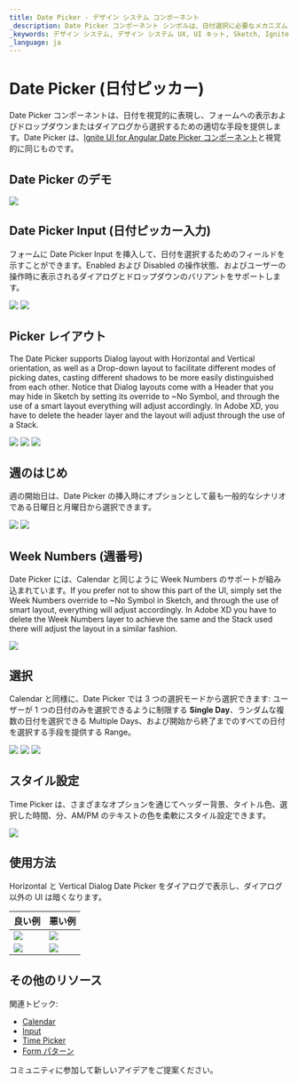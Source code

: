 ```yaml
---
title: Date Picker - デザイン システム コンポーネント
_description: Date Picker コンポーネント シンボルは、日付選択に必要なメカニズムを提供する日付のビジュアル表現として使用します。
_keywords: デザイン システム, デザイン システム UX, UI キット, Sketch, Ignite UI for Angular, Sketch to Angular, Angular, Angular デザイン システム, Sketch からコードをエクスポート, Angular 用のデザイン キット, Sketch HTML, Sketch to HTML, Sketch UI キット 
_language: ja
---
```


# Date Picker (日付ピッカー)

Date Picker コンポーネントは、日付を視覚的に表現し、フォームへの表示およびドロップダウンまたはダイアログから選択するための適切な手段を提供します。Date Picker は、[Ignite UI for Angular Date Picker コンポーネント](https://jp.infragistics.com/products/ignite-ui-angular/angular/components/date_picker.html)と視覚的に同じものです。

## Date Picker のデモ

<img class="responsive-img" src="../images/datepicker_demo.png" srcset="../images/datepicker_demo@2x.png 2x" />

## Date Picker Input (日付ピッカー入力)

フォームに Date Picker Input を挿入して、日付を選択するためのフィールドを示すことができます。Enabled および Disabled の操作状態、およびユーザーの操作時に表示されるダイアログとドロップダウンのバリアントをサポートします。

<img class="responsive-img" src="../images/datepicker_enabled.png" srcset="../images/datepicker_enabled@2x.png 2x" />
<img class="responsive-img" src="../images/datepicker_disabled.png" srcset="../images/datepicker_disabled@2x.png 2x" />

## Picker レイアウト

The Date Picker supports Dialog layout with Horizontal and Vertical orientation, as well as a Drop-down layout to facilitate different modes of picking dates, casting different shadows to be more easily distinguished from each other. Notice that Dialog layouts come with a Header that you may hide in Sketch by setting its override to ~No Symbol, and through the use of a smart layout everything will adjust accordingly. In Adobe XD, you have to delete the header layer and the layout will adjust through the use of a Stack.

<img class="responsive-img" src="../images/datepicker_horizontal.png" srcset="../images/datepicker_horizontal@2x.png 2x" />
<img class="responsive-img" src="../images/datepicker_vertical.png" srcset="../images/datepicker_vertical@2x.png 2x" />
<img class="responsive-img" src="../images/datepicker_dropdown.png" srcset="../images/datepicker_dropdown@2x.png 2x" />

## 週のはじめ

週の開始日は、Date Picker の挿入時にオプションとして最も一般的なシナリオである日曜日と月曜日から選択できます。

<img class="responsive-img" src="../images/datepicker_dropdown.png" srcset="../images/datepicker_dropdown@2x.png 2x" />
<img class="responsive-img" src="../images/datepicker_monday.png" srcset="../images/datepicker_monday@2x.png 2x" />

## Week Numbers (週番号)

Date Picker には、Calendar と同じように Week Numbers のサポートが組み込まれています。If you prefer not to show this part of the UI, simply set the Week Numbers override to ~No Symbol in Sketch, and through the use of smart layout, everything will adjust accordingly. In Adobe XD you have to delete the Week Numbers layer to achieve the same and the Stack used there will adjust the layout in a similar fashion.

<img class="responsive-img" src="../images/datepicker_weeknumbers.png" srcset="../images/datepicker_weeknumbers@2x.png 2x" />

## 選択

Calendar と同様に、Date Picker では 3 つの選択モードから選択できます: ユーザーが 1 つの日付のみを選択できるように制限する  **Single Day**、ランダムな複数の日付を選択できる Multiple Days、および開始から終了までのすべての日付を選択する手段を提供する Range。

<img class="responsive-img" src="../images/datepicker_dropdown.png" srcset="../images/datepicker_dropdown@2x.png 2x" />
<img class="responsive-img" src="../images/datepicker_selection.png" srcset="../images/datepicker_selection@2x.png 2x" />
<img class="responsive-img" src="../images/datepicker_range.png" srcset="../images/datepicker_range@2x.png 2x" />

## スタイル設定

Time Picker は、さまざまなオプションを通じてヘッダー背景、タイトル色、選択した時間、分、AM/PM のテキストの色を柔軟にスタイル設定できます。

<img class="responsive-img" src="../images/datepicker_styling.png" srcset="../images/datepicker_styling@2x.png 2x" />

## 使用方法

Horizontal と Vertical Dialog Date Picker をダイアログで表示し、ダイアログ以外の UI は暗くなります。

| 良い例                                                                                     | 悪い例                                                                                      |
| -------------------------------------------------------------------------------------- | ------------------------------------------------------------------------------------------ |
| <img class="responsive-img" src="../images/datepicker_do1.png" srcset="../images/datepicker_do1@2x.png 2x" /> | <img class="responsive-img" src="../images/datepicker_dont1.png" srcset="../images/datepicker_dont1@2x.png 2x" /> |
| <img class="responsive-img" src="../images/datepicker_do2.png" srcset="../images/datepicker_do2@2x.png 2x" /> | <img class="responsive-img" src="../images/datepicker_dont2.png" srcset="../images/datepicker_dont2@2x.png 2x" /> |

## その他のリソース

関連トピック:

- [Calendar](calendar.md)
- [Input](input.md)
- [Time Picker](time-picker.md)
- [Form パターン](../patterns/form.md)
  <div class="divider--half"></div>

コミュニティに参加して新しいアイデアをご提案ください。

